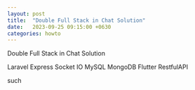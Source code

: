 ```yaml
---
layout: post
title:  "Double Full Stack in Chat Solution"
date:   2023-09-25 09:15:00 +0630
categories: howto
---
```

Double Full Stack in Chat Solution


Laravel
Express
Socket IO
MySQL
MongoDB
Flutter
RestfulAPI

such 
